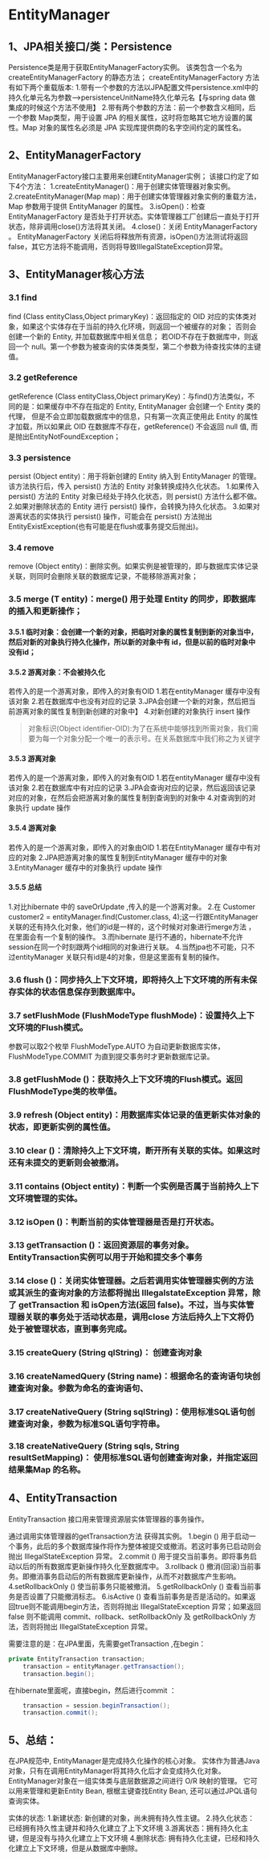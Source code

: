 # EntityManager
## 1、JPA相关接口/类：Persistence
Persistence类是用于获取EntityManagerFactory实例。
该类包含一个名为 createEntityManagerFactory 的静态方法；
createEntityManagerFactory 方法有如下两个重载版本:
1.带有一个参数的方法以JPA配置文件persistence.xml中的持久化单元名为参数-->persistenceUnitName持久化单元名【与spring data 做集成的时候这个方法不使用】
2.带有两个参数的方法：前一个参数含义相同，后一个参数 Map类型，用于设置 JPA 的相关属性，这时将忽略其它地方设置的属性。Map 对象的属性名必须是 JPA 实现库提供商的名字空间约定的属性名。

## 2、EntityManagerFactory
EntityManagerFactory接口主要用来创建EntityManager实例；
该接口约定了如下4个方法：
1.createEntityManager()：用于创建实体管理器对象实例。
2.createEntityManager(Map map)：用于创建实体管理器对象实例的重载方法，Map 参数用于提供 EntityManager 的属性。
3.isOpen()：检查 EntityManagerFactory 是否处于打开状态。实体管理器工厂创建后一直处于打开状态，除非调用close()方法将其关闭。
4.close()：关闭 EntityManagerFactory 。 EntityManagerFactory 关闭后将释放所有资源，isOpen()方法测试将返回 false，其它方法将不能调用，否则将导致IllegalStateException异常。

## 3、EntityManager核心方法
### 3.1 find
find (Class<T> entityClass,Object primaryKey)：返回指定的 OID 对应的实体类对象，如果这个实体存在于当前的持久化环境，则返回一个被缓存的对象；
否则会创建一个新的 Entity, 并加载数据库中相关信息；
若OID不存在于数据库中，则返回一个 null。第一个参数为被查询的实体类类型，第二个参数为待查找实体的主键值。

### 3.2 getReference
getReference (Class<T> entityClass,Object primaryKey)：与find()方法类似，不同的是：如果缓存中不存在指定的 Entity, EntityManager 会创建一个 Entity 类的代理，
但是不会立即加载数据库中的信息，只有第一次真正使用此 Entity 的属性才加载，所以如果此 OID 在数据库不存在，getReference() 不会返回 null 值, 而是抛出EntityNotFoundException；

### 3.3 persistence
persist (Object entity)：用于将新创建的 Entity 纳入到 EntityManager 的管理。该方法执行后，传入 persist() 方法的 Entity 对象转换成持久化状态。
1.如果传入 persist() 方法的 Entity 对象已经处于持久化状态，则 persist() 方法什么都不做。
2.如果对删除状态的 Entity 进行 persist() 操作，会转换为持久化状态。
3.如果对游离状态的实体执行 persist() 操作，可能会在 persist() 方法抛出 EntityExistException(也有可能是在flush或事务提交后抛出)。

### 3.4 remove
remove (Object entity)：删除实例。如果实例是被管理的，即与数据库实体记录关联，则同时会删除关联的数据库记录，不能移除游离对象；

### 3.5 merge (T entity)：merge() 用于处理 Entity 的同步，即数据库的插入和更新操作；
#### 3.5.1 临时对象：会创建一个新的对象，把临时对象的属性复制到新的对象当中，然后对新的对象执行持久化操作，所以新的对象中有 id，但是以前的临时对象中没有id；
#### 3.5.2 游离对象：不会被持久化
若传入的是一个游离对象，即传入的对象有OID
1.若在entityManager 缓存中没有该对象
2.若在数据库中也没有对应的记录
3.JPA会创建一个新的对象，然后把当前游离对象的属性复制到新创建的对象中】
4.对新创建的对象执行 insert 操作
> 对象标识(Object identifier-OID):为了在系统中能够找到所需对象，我们需要为每一个对象分配一个唯一的表示号。在关系数据库中我们称之为关键字
#### 3.5.3 游离对象
若传入的是一个游离对象，即传入的对象有OID
1.若在entityManager 缓存中没有该对象
2.若在数据库中有对应的记录
3.JPA会查询对应的记录，然后返回该记录对应的对象，在然后会把游离对象的属性复制到查询到的对象中
4.对查询到的对象执行 update 操作
#### 3.5.4 游离对象
若传入的是一个游离对象，即传入的对象由OID
1.若在EntityManager 缓存中有对应的对象
2.JPA把游离对象的属性复制到EntityManager 缓存中的对象
3.EntityManager 缓存中的对象执行 update 操作
#### 3.5.5 总结
1.对比hibernate 中的 saveOrUpdate ,传入的是一个游离对象。
2.在 Customer customer2 = entityManager.find(Customer.class, 4);这一行跟EntityManager关联的还有持久化对象，他们的id是一样的，这个时候对对象进行merge方法 ，在里面会有一个复制的操作。
3.而hibernate 是行不通的，hibernate不允许 session在同一个时刻跟两个id相同的对象进行关联。
4.当然jpa也不可能，只不过entityManager 关联只有id是4的对象，但是这里面有复制的操作。

### 3.6 flush ()：同步持久上下文环境，即将持久上下文环境的所有未保存实体的状态信息保存到数据库中。
### 3.7 setFlushMode (FlushModeType flushMode)：设置持久上下文环境的Flush模式。
参数可以取2个枚举
FlushModeType.AUTO 为自动更新数据库实体，
FlushModeType.COMMIT 为直到提交事务时才更新数据库记录。
### 3.8 getFlushMode ()：获取持久上下文环境的Flush模式。返回FlushModeType类的枚举值。
### 3.9 refresh (Object entity)：用数据库实体记录的值更新实体对象的状态，即更新实例的属性值。
### 3.10 clear ()：清除持久上下文环境，断开所有关联的实体。如果这时还有未提交的更新则会被撤消。
### 3.11 contains (Object entity)：判断一个实例是否属于当前持久上下文环境管理的实体。
### 3.12 isOpen ()：判断当前的实体管理器是否是打开状态。
### 3.13 getTransaction ()：返回资源层的事务对象。EntityTransaction实例可以用于开始和提交多个事务
### 3.14 close ()：关闭实体管理器。之后若调用实体管理器实例的方法或其派生的查询对象的方法都将抛出 IllegalstateException  异常，除了 getTransaction 和 isOpen方法(返回 false)。不过，当与实体管理器关联的事务处于活动状态是，调用close 方法后持久上下文将仍处于被管理状态，直到事务完成。
### 3.15 createQuery (String qlString)： 创建查询对象
### 3.16 createNamedQuery (String name)：根据命名的查询语句块创建查询对象。参数为命名的查询语句、
### 3.17 createNativeQuery (String sqlString)：使用标准SQL语句创建查询对象，参数为标准SQL语句字符串。
### 3.18 createNativeQuery (String sqls, String resultSetMapping)： 使用标准SQL语句创建查询对象，并指定返回结果集Map 的名称。



## 4、EntityTransaction
EntityTransaction 接口用来管理资源层实体管理器的事务操作。

通过调用实体管理器的getTransaction方法 获得其实例。
1.begin () 用于启动一个事务，此后的多个数据库操作将作为整体被提交或撤消。若这时事务已启动则会抛出 IllegalStateException 异常。
2.commit () 用于提交当前事务。即将事务启动以后的所有数据库更新操作持久化至数据库中。
3.rollback () 撤消(回滚)当前事务。即撤消事务启动后的所有数据库更新操作，从而不对数据库产生影响。
4.setRollbackOnly () 使当前事务只能被撤消。
5.getRollbackOnly () 查看当前事务是否设置了只能撤消标志。
6.isActive () 查看当前事务是否是活动的。如果返回true则不能调用begin方法，否则将抛出 IllegalStateException 异常；如果返回 false 则不能调用 commit、rollback、setRollbackOnly 及 getRollbackOnly 方法，否则将抛出 IllegalStateException 异常。

需要注意的是：在JPA里面，先需要getTransaction ,在begin：

```java
private EntityTransaction transaction;
    transaction = entityManager.getTransaction();
    transaction.begin();
```

在hibernate里面呢，直接begin，然后进行commit ：
```java
    transaction = session.beginTransaction();
    transaction.commit();
```

## 5、总结：

在JPA规范中, EntityManager是完成持久化操作的核心对象。
实体作为普通Java对象，只有在调用EntityManager将其持久化后才会变成持久化对象。
EntityManager对象在一组实体类与底层数据源之间进行 O/R 映射的管理。
它可以用来管理和更新Entity Bean, 根椐主键查找Entity Bean, 还可以通过JPQL语句查询实体。

实体的状态:
1.新建状态:   新创建的对象，尚未拥有持久性主键。
2.持久化状态：已经拥有持久性主键并和持久化建立了上下文环境
3.游离状态：拥有持久化主键，但是没有与持久化建立上下文环境
4.删除状态:  拥有持久化主键，已经和持久化建立上下文环境，但是从数据库中删除。